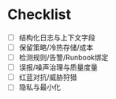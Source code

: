 # Checklist

- [ ] 结构化日志与上下文字段
- [ ] 保留策略/冷热存储/成本
- [ ] 检测规则/告警/Runbook绑定
- [ ] 误报/噪声治理与质量度量
- [ ] 红蓝对抗/威胁狩猎
- [ ] 隐私与最小化
